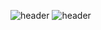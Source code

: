 ![header](https://capsule-render.vercel.app/api?type=transparent&text=I'm%20Park%20Gyung%20Yeol,%20who%20likes%20to%20make%20things!&fontAlign=50&fontSize=30)
![header](https://capsule-render.vercel.app/api?type=transparent&text=I%20am%20currently%20developing%20the%20T%20Map%20electric%20vehicle%20platform%20at%20ait-story%20company&fontAlign=50&fontSize=20)
